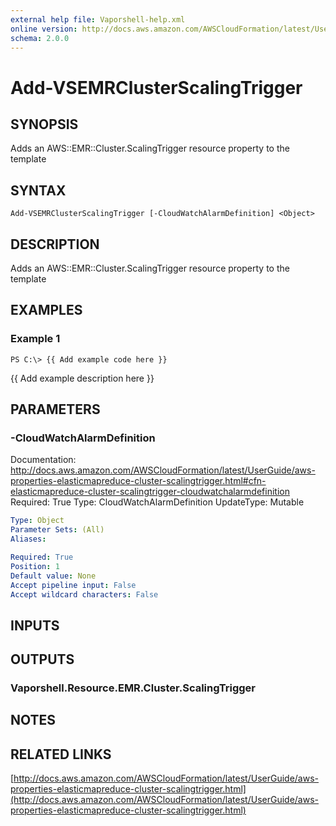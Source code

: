 ```yaml
---
external help file: Vaporshell-help.xml
online version: http://docs.aws.amazon.com/AWSCloudFormation/latest/UserGuide/aws-properties-elasticmapreduce-cluster-scalingtrigger.html
schema: 2.0.0
---
```


# Add-VSEMRClusterScalingTrigger

## SYNOPSIS
Adds an AWS::EMR::Cluster.ScalingTrigger resource property to the template

## SYNTAX

```
Add-VSEMRClusterScalingTrigger [-CloudWatchAlarmDefinition] <Object>
```

## DESCRIPTION
Adds an AWS::EMR::Cluster.ScalingTrigger resource property to the template

## EXAMPLES

### Example 1
```
PS C:\> {{ Add example code here }}
```

{{ Add example description here }}

## PARAMETERS

### -CloudWatchAlarmDefinition
Documentation: http://docs.aws.amazon.com/AWSCloudFormation/latest/UserGuide/aws-properties-elasticmapreduce-cluster-scalingtrigger.html#cfn-elasticmapreduce-cluster-scalingtrigger-cloudwatchalarmdefinition
Required: True
Type: CloudWatchAlarmDefinition
UpdateType: Mutable

```yaml
Type: Object
Parameter Sets: (All)
Aliases: 

Required: True
Position: 1
Default value: None
Accept pipeline input: False
Accept wildcard characters: False
```

## INPUTS

## OUTPUTS

### Vaporshell.Resource.EMR.Cluster.ScalingTrigger

## NOTES

## RELATED LINKS

[http://docs.aws.amazon.com/AWSCloudFormation/latest/UserGuide/aws-properties-elasticmapreduce-cluster-scalingtrigger.html](http://docs.aws.amazon.com/AWSCloudFormation/latest/UserGuide/aws-properties-elasticmapreduce-cluster-scalingtrigger.html)

